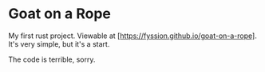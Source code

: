 # Goat on a Rope

My first rust project. Viewable at [https://fyssion.github.io/goat-on-a-rope].  
It's very simple, but it's a start.

The code is terrible, sorry.
